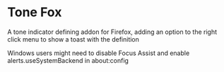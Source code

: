 # Tone Fox

A tone indicator defining addon for Firefox, adding an option to the right click menu to show a toast with the definition

Windows users might need to disable Focus Assist and enable alerts.useSystemBackend in about:config


